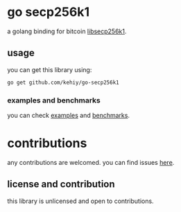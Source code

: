# go secp256k1

a golang binding for bitcoin [libsecp256k1](https://github.com/bitcoin-core/secp256k1).

## usage

you can get this library using:

```sh
go get github.com/kehiy/go-secp256k1
```

### examples and benchmarks

you can check [examples](./example/) and [benchmarks](./benchmark/).

# contributions

any contributions are welcomed. you can find issues [here](https://github.com/kehiy/go-secp256k1/issues).

## license and contribution

this library is unlicensed and open to contributions.
